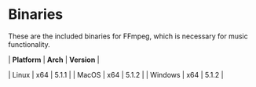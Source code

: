 # Binaries

These are the included binaries for FFmpeg, which is necessary for music functionality.

| **Platform** | **Arch** | **Version** |

| Linux   | x64 | 5.1.1 |
| MacOS   | x64 | 5.1.2 |
| Windows | x64 | 5.1.2 |
